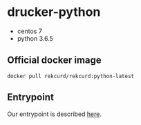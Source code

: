 # drucker-python
- centos 7
- python 3.6.5

## Official docker image
```
docker pull rekcurd/rekcurd:python-latest
```

## Entrypoint
Our entrypoint is described [here](entrypoint.sh).
